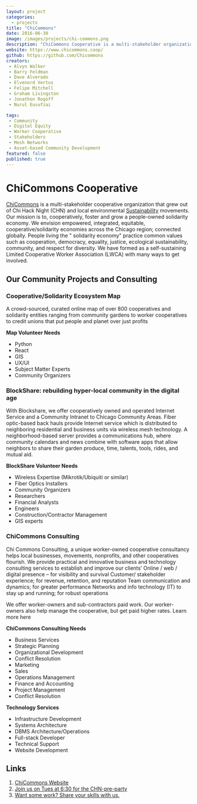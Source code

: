 ```yaml
---
layout: project
categories: 
  - projects
title: "ChiCommons"
date: 2016-06-30
image: /images/projects/chi-commons.png
description: "ChiCommons Cooperative is a multi-stakeholder organization that grew out of ChiHackNight and Sustainability volunteer movements for common good.  We are a worker-owned cooperative that runs community projects to increase economic solidarity and digital equity.  We offer opportunities to get involved as a skills volunteer or co-owner."
website: https://www.chicommons.coop/ 
github: https://github.com/Chicommons
creators: 
 - Alvyn Walker
 - Barry Feldman
 - Dave Alverado
 - Elvenord Vertus
 - Felipe Mitchell
 - Graham Livingston
 - Jonathon Rogoff
 - Nurul Eusufzai

tags:
 - Community
 - Digital Equity
 - Worker Cooperative
 - Stakeholders
 - Mesh Networks
 - Asset-based Community Development
featured: false
published: true
---
```


# ChiCommons Cooperative 
[ChiCommons](https://www.chicommons.coop/) is a multi-stakeholder cooperative organization that grew out of Chi Hack Night  (CHN) and local environmental [Sustainability](https://www.ica-usa.org/chicagosustainability.html) movements. Our mission is to, cooperatively, foster and grow a people-owned solidarity economy.  We envision empowered, integrated, equitable, cooperative/solidarity economies across the Chicago region; connected globally. People living the " solidarity economy" practice common values such as cooperation, democracy, equality, justice, ecological sustainability, community, and respect for diversity.  We have formed as a self-sustaining Limited Cooperative Worker Association (LWCA) with many ways to get involved.


## Our Community Projects and Consulting
### Cooperative/Solidarity Ecosystem Map 
A crowd-sourced, curated online map of over 800 cooperatives and solidarity entities ranging from community gardens to worker cooperatives to credit unions that put people and planet over just profits

**Map Volunteer Needs**
- Python
- React
- GIS
- UX/UI
- Subject Matter Experts
- Community Organizers

### BlockShare: rebuilding hyper-local community in the digital age 
With Blockshare, we offer cooperatively owned and operated Internet Service and a Community Intranet to Chicago Community Areas. Fiber optic-based back hauls provide Internet service which is distributed to neighboring residential and business units via wireless mesh technology.  A neighborhood-based server provides a communications hub, where community calendars and news combine with software apps that allow neighbors to share their garden produce, time, talents, tools, rides, and mutual aid.  

**BlockShare Volunteer Needs**
- Wireless Expertise (Mikrotik/Ubiquiti or similar)
- Fiber Optics Installers
- Community Organizers
- Researchers
- Financial Analysts
- Engineers
- Construction/Contractor Management
- GIS experts


### ChiCommons Consulting
Chi Commons Consulting, a unique worker-owned cooperative consultancy helps local businesses, movements, nonprofits, and other cooperatives flourish. We provide practical and innovative business and technology consulting services to establish and improve our clients’
Online / web / digital presence – for visibility and survival 
Customer/ stakeholder experience; for revenue, retention, and reputation
Team communication and dynamics; for greater performance
Networks and info technology (IT) to stay up and running; for robust operations

We offer worker-owners and sub-contractors paid work. Our worker-owners also help manage the cooperative, but get paid higher rates. Learn more here

**ChiCommons Consulting Needs**
- Business Services
- Strategic Planning
- Organizational Development
- Conflict Resolution
- Marketing
- Sales
- Operations Management
- Finance and Accounting
- Project Management
- Conflict Resolution

**Technology Services**
- Infrastructure Development
- Systems Architecture
- DBMS Architecture/Operations
- Full-stack Developer
- Technical Support
- Website Development

## Links
1. [ChiCommons Website](https://www.chicommons.coop/)
2. [Join us on Tues at 6:30 for the CHN-pre-party](http://bit.ly/CHN-pre-party)
3. [Want some work? Share your skills with us.](https://chicommons.coop/skills-survey-2)

